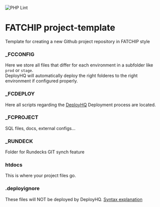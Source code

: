 ![PHP Lint](https://github.com/FATCHIP-GmbH/project-template/workflows/PHP%20Lint/badge.svg)
# FATCHIP project-template
Template for creating a new Github project repository in FATCHIP style


### _FCCONFIG
Here we store all files that differ for each environment in a subfolder like `prod` or `stage`.\
DeployHQ will automatically deploy the right folderes to the right environment if configured properly.
### _FCDEPLOY
Here all scripts regarding the [DeployHQ](https://fatchip-gmbh.deployhq.com/) Deployment process are located.
### _FCPROJECT
SQL files, docs, external configs...
### _RUNDECK
Folder for Rundecks GIT synch feature
### htdocs
This is where your project files go.
### .deployignore
These files will NOT be deployed by DeployHQ. [Syntax explanation](https://www.deployhq.com/support/excluded-files)

